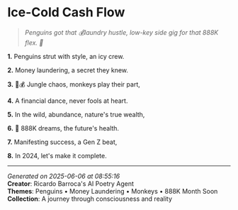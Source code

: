 # Ice-Cold Cash Flow

> *Penguins got that 💰laundry hustle, low-key side gig for that 888K flex. 💫*

**1.** Penguins strut with style, an icy crew.


**2.** Money laundering, a secret they knew.


**3.** 🐧💰 Jungle chaos, monkeys play their part,


**4.** A financial dance, never fools at heart.


**5.** In the wild, abundance, nature's true wealth,


**6.** 🎯 888K dreams, the future's health.


**7.** Manifesting success, a Gen Z beat,


**8.** In 2024, let's make it complete.



---

*Generated on 2025-06-06 at 08:55:16*  
**Creator**: Ricardo Barroca's AI Poetry Agent  
**Themes**: Penguins • Money Laundering • Monkeys • 888K Month Soon  
**Collection**: A journey through consciousness and reality
